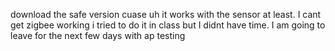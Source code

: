 download the safe version cuase uh it works with the sensor at least. I cant get zigbee working i tried to do it in class but I didnt have time. I am going to leave for the next few days with ap testing
